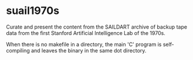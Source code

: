 # suail1970s
Curate and present the content from the SAILDART archive of backup tape data from the first Stanford Artificial Intelligence Lab of the 1970s. 

When there is no makefile in a directory, the main 'C' program is self-compiling and leaves the binary in the same dot directory. 
